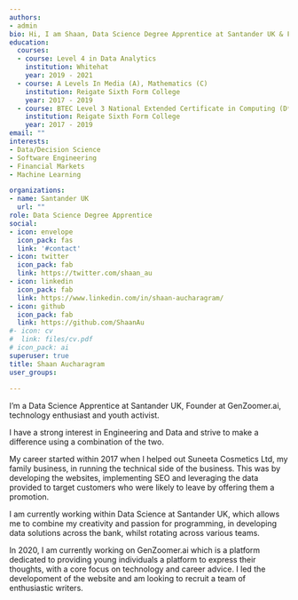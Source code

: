 ```yaml
---
authors:
- admin
bio: Hi, I am Shaan, Data Science Degree Apprentice at Santander UK & Founder at GenZoomer.ai, technology enthusiast and youth activist. When I am not geeking out over technology, you can find me engaging in various sports or exploring the world.
education:
  courses:
  - course: Level 4 in Data Analytics
    institution: Whitehat
    year: 2019 - 2021
  - course: A Levels In Media (A), Mathematics (C)
    institution: Reigate Sixth Form College
    year: 2017 - 2019
  - course: BTEC Level 3 National Extended Certificate in Computing (D*)
    institution: Reigate Sixth Form College
    year: 2017 - 2019
email: ""
interests:
- Data/Decision Science
- Software Engineering
- Financial Markets
- Machine Learning

organizations:
- name: Santander UK
  url: ""
role: Data Science Degree Apprentice
social:
- icon: envelope
  icon_pack: fas
  link: '#contact'
- icon: twitter
  icon_pack: fab
  link: https://twitter.com/shaan_au
- icon: linkedin
  icon_pack: fab
  link: https://www.linkedin.com/in/shaan-aucharagram/
- icon: github
  icon_pack: fab
  link: https://github.com/ShaanAu
#- icon: cv
#  link: files/cv.pdf
# icon_pack: ai
superuser: true
title: Shaan Aucharagram
user_groups:
  
---
```


I’m a Data Science Apprentice at Santander UK, Founder at GenZoomer.ai, technology enthusiast and youth activist.

I have a strong interest in Engineering and Data and strive to make a difference using a combination of the two.

My career started within 2017 when I helped out Suneeta Cosmetics Ltd, my family business, in running the technical side of the business. This was by developing the websites, implementing SEO and leveraging the data provided to target customers who were likely to leave by offering them a promotion.

I am currently working within Data Science at Santander UK, which allows me to combine my creativity and passion for programming, in developing data solutions across the bank, whilst rotating across various teams.

In 2020, I am currently working on GenZoomer.ai which is a platform dedicated to providing young individuals a platform to express their thoughts, with a core focus on technology and career advice. I led the developoment of the website and am looking to recruit a team of enthusiastic writers.



